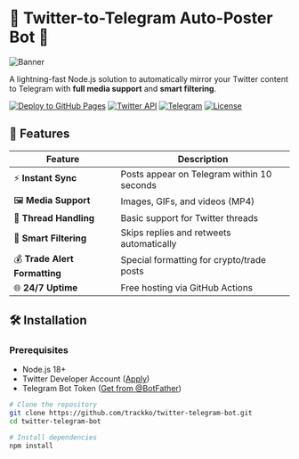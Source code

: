 # 🚀 Twitter-to-Telegram Auto-Poster Bot 🤖

![Banner](https://user-images.githubusercontent.com/5693551/185795847-3a4e3a7f-1a3f-4f3e-9e0f-8a2d5c5b5a7a.png)

A lightning-fast Node.js solution to automatically mirror your Twitter content to Telegram with **full media support** and **smart filtering**.

[![Deploy to GitHub Pages](https://img.shields.io/badge/Deploy-GitHub_Actions-blue?logo=github)](https://github.com/features/actions)
[![Twitter API](https://img.shields.io/badge/Twitter%20API-v2-blue?logo=twitter)](https://developer.twitter.com/)
[![Telegram](https://img.shields.io/badge/Telegram-2.0+-blue?logo=telegram)](https://core.telegram.org/bots)
[![License](https://img.shields.io/badge/License-MIT-green.svg)](https://opensource.org/licenses/MIT)

## 🌟 Features

| Feature | Description |
|---------|-------------|
| ⚡ **Instant Sync** | Posts appear on Telegram within 10 seconds |
| 🖼️ **Media Support** | Images, GIFs, and videos (MP4) |
| 🧵 **Thread Handling** | Basic support for Twitter threads |
| 🚫 **Smart Filtering** | Skips replies and retweets automatically |
| 💰 **Trade Alert Formatting** | Special formatting for crypto/trade posts |
| 🌐 **24/7 Uptime** | Free hosting via GitHub Actions |

## 🛠️ Installation

### Prerequisites
- Node.js 18+
- Twitter Developer Account ([Apply](https://developer.twitter.com/en/apply-for-access))
- Telegram Bot Token ([Get from @BotFather](https://t.me/BotFather))

```bash
# Clone the repository
git clone https://github.com/trackko/twitter-telegram-bot.git
cd twitter-telegram-bot

# Install dependencies
npm install
